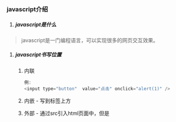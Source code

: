 ### javascript介绍

1. ##### javascript是什么

>  javascript是一门编程语言，可以实现很多的网页交互效果。

1. ##### javascript书写位置

   1. 内联

      ```js
      例:
      <input type="button"  value="点击" onclick="alert(1)" />
      ```

   2. 内嵌 - 写到</body>标签上方
   3. 外部 - 通过src引入html页面中，但是<script>标签不要写内容
   
2. ##### javascript的注释

   1. 单行注释 //
   2. 多行注释 /**/

3. ##### javascript的结束符

   1. 分号;	可加可不加
   2. 注意换行默认为结束符

4. ##### java输入输出语句

   1. ```js
      输入语法：prompt()
      输出语法：
      alert() 
      //页面弹出警告对话框
      document.write()
      //向body内输出内容，如果输出的内容写的是标签，也会被解析成网页元素
      console.log()
      //控制台输出语法，程序员调试使用
      ```

5. 字面量：在计算机科学中，字面量（literal）是在计算机中描述事/物

   - 123 是数字字面量
   - ’黑马程序员‘ 字符串字面量


#### 变量

1. 变量的理解
   - 一个容器，用来存放数据
2. 变量的本质
   - 变量是内存空间里的一块空间，用来存储数据

3. 变量的声明和赋值
   - 变量通过let来声明 通过 = 实现赋值

4. 变量通过变量名来获取里面的数据(例)

```js
// 声明了一个变量，里面存放了28这个数据
let age = 18
//变量里的数据发生变化更改为19
age = 19
// 页面输出的结果为19
document.write(age)
```

5. 变量是怎么使用的

   - 声明变量本质是去内存申请空间

6. 变量的命名规范

   1. 规则:
      - 不能使用关键字
      - 只能用下划线
      - 字母严格**区分大小写**
   2. 规范：
      - 起名有意义
      - 遵守小驼峰命名法
        - 第一个单词首字母小写，后每个单词首字母大写。例：userName

7. `let`和`var`的区别：

   - var

     1. **在非严格模式 (non-strict mode) 下的`var` 或者函数声明时**

        ```js
        
        	通过`var`声明的变量或者非严格模式下 (non-strict mode) 创建的函数声明没有块级作用域。在语句块里声明的变量的作用域不仅是其所在的函数或者 script 标签内，`所设置变量的影响会在超出语句块本身之外持续存在`
        
        ```

     2. 使用var声明的变量，其[作用域](https://so.csdn.net/so/search?q=作用域&spm=1001.2101.3001.7020)为该语句所在的函数内，且存在变量提升现象；

   - let

     1. 使用let声明的变量，其作用域为该语句所在的代码块内，不存在变量提升；
     2. let不允许在相同作用域内，重复声明同一个变量
     3. ==使用let 声明的变量在块级作用域内能强制执行更新变量==

8. 数组

   ```js
   1.声明语法
   let 数组名 = [数据1，数据2,..., 数据n]
   // 在数组中，数据的编号也叫索引或下标
   
   2.取值语法
   数组名[下标]
   ```



#### 数据类型

JS数据类型整体分为两大类：

- **基本数据类型**

  - number 数字型

  - string 字符串型

    - **通过单引号、双引号或反引号(``)包裹的数据都叫字符串**

    - 注意事项：

      1. 单/双引号可互相嵌套，但是不以自己嵌套自己（口诀：外双内单，或者外单内双）
      2. 必要时可使用转义字符 \,输出单引号或双引号

    - 字符串拼接：+

    - **模板字符串**

      ```js
      ``
      // 介绍:
      	模板字符串相当于加强版的字符串，用反引号 ,除了作为普通字符串，还可以用来定义多行字符串，还可以在字符串中加入变量和表达式
      	`模板字符串中的换行和空格都是会被保留的`
      
      ```

      1. 作用

         - 拼接字符串和变量

         - 简化字符串拼接

           ```js
           //	字符串插入变量和表达式。`
             `变量名写在 ${} 中，${} 中可以放入 JavaScript 表达式。
           ```

           

      2. 符号

         - ``

         - 内容拼接变量时，用${}包住变量

  - boolean 布尔型

    > null和undefined默认为false

  - undefined 未定义型

    - 只声明变量，不赋值的情况下，变量的默认值为undefined
    - 工作中使用场景：判断用户是否有数据传递过来

  - null 空类型

    - null 和 undefined 区别：
      1. undefined 表示没有赋值
      2. null 表示赋值了，但是内容为空
    - null开发使用场景：
      - 官方：把null作为尚未创建的对象
      - 通俗：将来有个变量里面存放的是一个对象，但是对象还没创建好，可以先给个null

  - Symbol

    > *Symbol 是 ES6 引入了一种新的原始数据类型，表示独一无二的值*

- **(复杂)引用数据类型**

  - Object
    - 在 JavaScript 中，几乎所有的对象都是 `Object` 类型的实例，它们都会从 `Object.prototype` 继承属性和方法，虽然大部分属性都会被覆盖（shadowed）或者说被重写了（overridden）。

  - function
  - array(数组)
  - 还有两个特殊的对象：正则（RegExp）和日期（Date）

  

- 不同数据类型的存储方式 

  ```js
  // 简单数据类型存储值
  // 对象 是引用数据类型 栈里面存储的
  ```

  

**数据类型检测及转换**

- 检测数据类型

  - 通过typeof关键字检测数据类型

- 类型转换

  - **隐式转换**：某些运算符被执行时，系统内部自动将数据类型进行转换，这种转换称为隐式转换

    1. **规则**：

       - +号两边只要有一个是字符串，都会把另外一个转换成字符串型

       - 除了+以外的算术运算符 比如 - * / 等都会把数据类型转换成数字类型

    2. **缺点：**

       - 转换类型不明确，靠经验才能总结

    3. **小技巧：**

       - +号作为正号解析可以转换成Number

  - **显示转换**

    - **概念：**自己写代码告诉系统该转成什么类型

    - **转换为数字型**

      ```js
      Number(数据)
      /*
          转成数字类型
          如果字符串内容里有非数字，转换失败时结果为 NaN（Not a Number）即不是一个数字
          NaN也是number类型的数据，代表非数字
      */
      parselnt(数据)
      //只保留整数
      parseFloat(数据)
      //可以保留小数
      
      //区别：
      //1.Number() 只能放数字类型的字符，不能放abc这样的字母
      //2.parseFloat 经常用于过滤单位
      ```

    - 转换为字符串

      ```js
      String()
      变量.toString() //括号里可跟进制(填写要转换成的进制数字)
      ```

    - **三种 js 截取字符串的方法**：

      ```js
      //1 substring() 方法； 
      //2 substr() 方法； 	
      //3 slice() 方法；
      
      //补充:法1：substring() 方法 
      	string.substring(from, to) 方法从 from 位置截取到 to 位置，to 可选，没有设置时默认到末尾。
      ```
  
  - javascript中使用表单、priority获取过来的数据默认是字符串类型的，此时就不能直接简单的进行加法运算



#### 常量

- js中有5种常量
  1. 整型常量，其实就是正数；
  2. 实型常量，其实就是小数；
  3. 字符串常量，其实就是用单引号或者双引号括起来的内容；
  4. 布尔常量；
  5. 自定义常量，使用“const 常量名称 = 常量取值;”语句定义

#### 运算符

- 算数运算符

  ```js
  +：求和
  -：求差
  *：求积
  /：求商
  %：取模（取余数）
  
  //js中优先级相同时以从左向	右执行
  //优先级
  乘、除、取余优先级相同
  加、减优先级相同
  先乘除、后加减，有括号先算括号里
  ```

  - 二元运算符：例`10 + 20`

  - 一元运算符：++、--、！

    - 自增运算符：
      - 前自增`++i`：先自增后运算
      - 后自增`i++`：先运算后自增
      - > 补充：自增/自减运算符有隐式转换的特点
  
  - 赋值运算符：`=`
  
  - 比较运算符（常用）：
  
    ```js
    ==
    // 左右两边是否相等
        
    ===
    // 左右两边是否数据类型和值都相等
        
    !==
    //左右两边是否不全等
    
    // 比较类型为boolean类型，即只会返回true或false
    ```
  
    - 比较运算符的细节
      - NaN不等于任何值，包括它本身
      - 尽量不要比较小数，因为小数有精度问题
      - 不同类型之间比较会发生隐式转换
  
  - 逻辑运算符
  
    1. 逻辑运算符里的短路
  
       - 短路：只存在于&&和||中，当满足一定条件会让右边代码不执行
  
         ```js
         &&	
         //左边为false就短路
         ||	
         //左边为true就短路
         // 原因：通过左边能得到整个式子的结果，因此没必要判断右边
             
         //有5个值是当false来看
            	false 数字0 '' undefined null
         ```
  
  - 运算符优先级![image-20220731093815920](C:\Users\ASUS\AppData\Roaming\Typora\typora-user-images\image-20220731093815920.png)
  
    -  一元运算符里的==逻辑非优先级很高==
    -  逻辑与比逻辑或优先级高



#### for循环

- ```js
  //语法
  for (起始值; 循环条件; 变化值) {
      
      循环体
  }
  ```

- for 循环嵌套

  ```js
  for ( ; ; ) {
      for ( ; ;) {
          
      }
  }
  ```



#### 数组

- 基本用法

  1. 

     ```js
     //声明语法
     let 数组名 = [数据1,数据2, ..., 数据n]
     //例
     let names = ['小明','小刚','小红','小丽']
     ```

     - 在数组中，数组的编号也叫**索引或下标**

     - 数组可以存储任意类型的数据

  1. 

     ```js
     //取值语法
     数组名[下标]
     ```

  1. 一些术语：

     - 元素：数组中保存的每个数据都叫数组元素

     - 下标：数组中数据的编号

     - 长度：数组中数据的个数，通过数组的`length`属性获得

       - ```js
         //获取长度语法
         数组名.length
         ```

  1. 遍历数组：用循环把数组中每个元素都访问到，一般会用到for循环遍历数组

     ```js
     //语法
     for (let i = 0; i< 数组名.length; i++) {
         数组名[i]
     }
     ```

- 操作数组

  - 数组的本质就是数据集合，操作数据就是 **增 删 改 查** 语法：

    ```js
    //查询数组数据
    数组[下标] //或称为访问数组数据
    
    //改
    数组[下标] = 新值
    
    //增
    数组.push(新增的内容) //在结尾增
    数组.unshift(新增的内容) //在开头增
    
    //删除数组中的数据
    数组.pop() //删除最后一个
    数组.shift() //删除第一个
    数组.splice(起始位置的索引,删除的个数) //删除指定元素
    ```
    
    - `数组.splice`补充
    
      ```js
      //	2.插入操作：执行插入操作时，第二个参数deleteCount传入0即可；
      let arr = ["I", "study", "JavaScript"];
      
      // 从索引 2 开始
      // 删除 0 个元素
      // 然后插入 "complex" 和 "language"
      arr.splice(2, 0, "complex", "language");
      
      //	3.替换操作：执行替换操作时，第二个参数为要被替换的元素个数，后面跟上要替换的deleteCount个元素即可；
       let arr = [1,2,6,7,5]
      
       arr.splice(2,2,3,4) //将从下标2开始（包括2）的2个元素替换为3，4
      
      ```
    
  
- `常用Array对象方法`

  - `join()`

    > 定义和用法:join() 方法用于把数组中的所有元素转换一个字符串。
    >
    > 元素是通过指定的分隔符进行分隔的。

    ```js
    //语法
    array.join(separator)
    
    //参数值
    separator //可选。指定要使用的分隔符。如果省略该参数，则使用逗号作为分隔符。.
    
    //返回值
    String类型 //返回一个字符串。该字符串是通过把 arrayObject 的每个元素转换为字符串，然后把这些字符串连接起来，在两个元素之间插入 separator 字符串而生成的。data
    
    ```

    


#### 函数

- 函数：function，是被设计为**执行特定任务**的代码块

  ```js
  // 声明语法
  function 函数名() {
      函数体
  }
  
  // 例
  function sayHi() {
      document.rite("hai~~")
  }
  ```

- 好处：简化代码

- 函数名命名规范

  - 和变量命名基本一致

  - 尽量小驼峰式命名法

  - 前缀应该为动词

  - 命名建议：常用动词约定

    ```js
    // 例
    function getName() {}
    function addSquares() {}
    ```

    ![](ph\js\js/函数命名建议.png)

- 函数调用语法

  ```js
  函数名 ()
  ```

- 函数传参

  - 有参数的函数声明和调用

    ```js
    // 声明语法
    function 函数名(参数列表) {
        函数体
    }
    
    // 调用语法
    函数名(传递的参数列表)
    // 例
    getSquare(8)
    getSum(10,20)
    ```

  - 参数

  - 形参和实参
  
    - 形参：声明函数时写在函数名右边小括号里的叫形参（形式上的参数）
    - 实参：调用函数时写在函数名右边小括号里的叫实参（实际上的参数）
      - ==实参也可放变量==
    - **形参可理解为**在函数内声明的**变量**（比如 num1 = 10）实参可理解为给这个变量赋值
    - **开发中尽量保持形参和实参个数一致**

  - 函数返回值
  
    ```js
    // 语法
    return 数据
    
    //注意事项
    1.在函数体中使用 return 关键字能将内部的执行结果交给函数外部使用
    2.函数内部只能出现一次 return ，并且 return 后面代码不会再被执行，所以 return 后面的数据不要换行写
    3. return 会立即结束当前函数
    4.函数可以没有 return ，此情况函数默认返回值为 undefined
    5.在函数中可以使用 return 语句将一个值（函数的运行结果）返回给调用函数的程序，这个值可以是任何类型，例如数组、对象、字符串等
    	
    ```
  
  - 作用域
  
    - 释义：**代码的范围内是可用的**（在哪个区域内起作用）
  
    - 分类
  
      - **全局作用域**：作用于所有代码执行的环境（整个 script 标签内部）或者一个独立的js文件
      - **局部作用域**：作用于函数内的代码环境，就是局部作用域。因为跟函数有关系，所以也称为函数作用域。
      - **块级作用域**：块作用域由 {} 包括，if语句和for语句里面的{}等
  
    - 变量的作用域：在js中，根据作用域的不同，变量可以分为
  
      - **全局变量**：函数外部 let 的变量 （**全局变量在任何区域都可以访问和修改**）
  
      - **局部变量**：函数内部 let 的变量 （**局部变量只能在当前函数内部访问和修改**）
  
      - **块级变量**：{} 内部的 let 变量 （let 定义的变量，只能在块级作用域里访问，不能跨块访问，也不能跨函数访问）
  
      - ```js
        //注意事项
        如果函数内部或者块级作用域内部，变量没有声明，直接赋值，也当全局变量看（不推荐）
        但是有一种情况，函数内部的形参可以看做是局部变量
        ```
  
      - **变量访问原则-作用域链**
  
        - 只要是代码，就至少有一个作用域
        - 写在函数内部的局部作用域
        - 如果函数中还有函数，那么在这个作用域中就又可以诞生一个作用域
          - ==就近原则==
          
            > 当在作用域内访问 变量/方法 的时候，会找离自己最近的那个 变量/方法 （就近原则）
        - 根据在内部函数可以访问外部函数变量的这种机制，用链式查找决定哪些数据能够被内部函数访问，就称作**作用域链**
  
  - **预解析**
  
    > 概念:JavaScript 代码是由浏览器中的 JavaScript 解析器来执行的。JavaScript 解析器在运行 JavaScript 代码的时候分为两步：***预解析***和***代码执行***。
  
    - 预解析：在当前作用域下, JS 代码执行之前，浏览器会默认把带有 var 和 function 声明的变量在内存中进行提前声明或者定义。
  
      - **预解析会把变量和函数的声明在代码执行之前执行完成。**
  
    - 代码执行： 从上到下执行JS语句。
  
    -  变量预解析(==变量提升==)
  
      ```js
      预解析也叫做变量、函数提升。
      `变量提升（变量预解析）： 变量的声明会被提升到当前作用域的最上面，变量的赋值不会提升`
      ```
  
    - 函数预解析
  
      ```js
      `函数提升： 函数的声明会被提升到当前作用域的最上面，但是不会调用函数。``
      ```
  
    -  函数表达式声明函数问题
  
      ```js
      //注意:fn是变量只是这里赋值给的是函数而已，而赋值操作不会被预解析
      
      fn();
      var fn = function() {
          console.log('想不到吧');
      }
      //结果：报错提示 ”fn is not a function"
      ```
  
      
  
  - 匿名函数
  
    > 匿名函数常用场景
  
    - 匿名函数
  
       ```js
       // 语法
       function() {}
       ```
  
       
  
    - 函数表达式（将匿名函数赋值给一个变量，并且通过变量名称进行调用 我们将这个称为函数表达式）
  
       ```js
       // 语法：
       let 变量名 = function () {
           // 函数体
       }
       
       // 调用：
       函数名()	
       ```
  
    - 立即执行函数
  
       - 作用：避免变量污染
  
          ```js
          // 语法
          // 方式一
          (function (形参) { console.log(11) })(实参);
          
          // 方式二
          (function (形参) { console.log(11) }(实参))
          // 不需要调用，立即执行
          ```
  
          
  
          > 注意：多个立即执行函数要用`;`隔开,==立即函数前面必须加分号==
  
  - **构造函数**
  
    > 用来创建对象的函数，称为构造函数(构造器),用来定义构造函数，模拟类的定义
  
    ```js
    function 构造函数名{
    this.属性名 = 属性值;
    this.方法名 = function(){方法定义};
    }
    
    //	调用构造函数，创建对象：
    var 对象名 = new 构造函数名();
    ```
  
  - **this关键字**
  
    > this指向:因为函数在js中既可以当做值传递和返回，也可当做对象和构造函数，所有函数在运行时需要确定其当前的运行环境，this就出生了，所以，this会根据运行环境的改变而改变，同时，函数中的this也只能在运行时才能最终确定运行环境
  
    1. 函数中的this，表示调用函数的当前对象
    2. 构造函数中的this，表示将来new出来的**当前对象**(实例)
    3. 事件绑定的匿名回调函数中的this，表示事件源（发生事件的元素）
    4. **1：this永远指向一个对象；**
  
       **2：this的指向完全取决于函数调用的位置**



#### 对象

- 对象介绍：

  - 是一种数据类型

  - 无序的数据的集合

- 特点：

  - 无序的数据的集合

  - 可以详细的描述某个事物

1. **对象语法**

   ```js
   let 对象名 = { // 声明
       属性名： 属性值,
       方法名: function(){}
   }
   ```

2. **对象由属性和方法组成**

   - 属性：信息或叫特征（名词）。比如 手机尺寸、颜色、重量等
   - 方法：功能或叫行为（动词）。比如 手机打电话、发短信、玩游戏等

3. **属性**：数据描述性的信息，如人的姓名、身高、年龄等，一般都是名词性

   - 属性成对出现
   - 多个属性之间使用英文`,`分隔
   - 属性就是依附在对象上的变量（外面是变量，对象内是属性）
   - 属性名是特殊符号（如空格、中隔线）时使用`""`或`''`

4. **对象访问属性**

   ```js
   // 语法
   // 方式一：
   对象名.属性名
   
   // 方式二：
   对象名['属性名']
   ```

5. **对象中的方法**：行为性的信息称为方法，如跑步、唱歌等，一般是动词性，本质是函数

   1. 方法是由方法名和函数两部分构成，它们之间使用`:`分隔
   2. 多个属性之间使用英文`,`分隔
   3. 方法是依附在对象中的函数
   4. 方法名不能是特殊符号（如空格、中隔线）

6. **对象中的方法访问**：声明对象，并添加了若干方法后，可以使用`.`调用对象中的函数，称之为**方法调用**

   ```js
   // 语法
   对象名.方法名()
   ```

7. **操作对象**：

   ```js
   // 查
   对象名.属性名 或 对象['属性名']
   对象名.方法()
   
   // 改
   对象名.属性名 = 值
   对象名.方法 = function(){}
   
   // 增（对象添加新的数据）
   对象名.新属性名 = 新值
   
   // 删除对象中的属性
   delete 对象名.属性名
   ```

8. **遍历对象**

   ```js
   // for in 循环语句
   // 语法
   for (let 变量名 in 对象名) {}
   
   例： 
   for (let k in obj) {
       console.log(k)	// 得到属性名
       console.log(obj[k])	// 得到属性值
   }
   ```

9. 数组和对象的关系：

   - 数组是一个特殊的对象，数组具有对象的所有性质；
   - 数组*可以*是一个有序的数据集合，而对象是无序的(因为数组是一个特殊的对象，所以如果按照对象的方法操作数组，那么数组也可以是无序的

10. 内置对象`Math`

    ```js
    // 方法有
    random：生成0-1（包括0不包括1）之间的随机数
    ceil：向上取整
    floor：向下取整
    max：找最小数
    pow：幂运算
    abs：绝对值
    round：就近取整（.5往大取整）返回的整数
    ```

11. 随机数

    ```js
    // 生成任意范围随机数(生成N~M之间的随机数)
    return Math.floor(Math.random() * (M - N + 1)) + N
    ```

12. **注释：**JavaScript 变量不是易变的。只有 JavaScript 对象如此。

13. 函数和方法的区别:

    1. 函数:直接调用的是函数
    2. 方法:通过对象调用的是方法

14. **创建对象的三种方式**

    ```js
    //	一：直接使用Object
        var person = new Object();
        person.name = “ysy”;
    
    //	二：使用构造函数，模拟类的定义
        function Person(){
        this.name = “ysy”;	`函数内的属性和方法前面需要添加 this ，表示当前对象的属性和方法`
        }
    
    //	三：使用对象字面量
        var stu = {
        name: “ysy”;
        };
    
    //创建空对象
    let obj = {};
    ```

15. **方法和调用**

    1. 方法是由方法名和函数两部分构成，它们之间使用 `:` 分隔
    2. 多个属性之间使用英文 `,` 分隔
    3. 方法是依附在对象中的函数
    4. 方法名可以使用 `""` 或 `''`，一般情况下省略，除非名称遇到特殊符号如空格、中横线等

16. **对象初始化**:一个对象初始化器，由花括号/大括号 (`{}`) 包含的一个由零个或多个对象属性名和其关联值组成的一个逗号分隔的列表构成

17. 函数和方法的区别

    - 函数和方法本质上是一样的，只不过方法是函数的特例，是将**函数**值赋给了**对象**

18. js对象和JSON对象的区别

    1. `JSON`对象的**属性名（key）必须被包含在双引号之中**，而JavaScript对象除了有空格的属性名、中间有连字符-的属性名必须在双引号之中外，其它随意
    2. **不能在JSON对象中定义方法**，而在`JavaScript对象`中可以
    3. **JSON对象可以被很多语言操作，而JavaScript对象只有JS自己可以识别**
    
19. JSON和JS对象的关系:JSON 是 JS 对象的字符串表示法。它使用文本表示一个 JS 对象的信息，（JSON）本质是一个字符串。


### ==Web API==

- 作用：就是使用JS去操作 html 和浏览器
- 分类：**DOM**(文档对象类型)、**BOM**(浏览器对象模型)

- **DOM**(Document Object Model——**文档对象模型**)

  - 释义：DOM是浏览器提供的一套专门用来**操作网页内容**的功能，可以开发网页内容特效和实现用户交互
  
  -  DOM完整的解析过程:
  
    ```js
    1.解析HTML结构。
    2.加载外部脚本和样式表文件。
    3.解析并执行脚本代码。//js之类的
    4.DOM树构建完成。//DOMContentLoaded
    5.加载图片等外部文件。
    6.页面加载完毕。//load
    //在第4步的时候DOMContentLoaded事件会被触发。
    //在第6步的时候load事件会被触发。
    
    ```
  
    


  - 作用：开发网页内容特效和实现用户交互


- **DOM树**

  - 将HTML文档以树状结构直观的表现出来，我们称为文档树或 DOM 树

  - 描述网页内容关系的名词

  - 作用：**文档树直观的体现了标签与标签之间的关系**


- **DOM对象（重要）**：浏览器根据html标签生成的 **JS对象**

  - DOM核心思想
    - 把网页内容当做**对象**来处理


- 所有的标签属性都可以在这个对象上面找到

- 修改这个对象的属性会自动映射到标签身上

- document 对象
    - 是 DOM 里提供的一个对象
    - 所以它提供的属性和方法都是**用来访问和操作网页内容的**
      - 例：document.write()
    - 网页所有内容都在document里面

- **获取dom对象**

  1. 根据css选择器来获取dom元素（重点）

     1. 选择匹配的第一个元素

        ```js
        //	语法：
        	document.querySelector('css选择器')
        
        //	参数：
        	包含一个或多个有效的css选择器 字符串
        
        //	返回值
            css选择器匹配的第一个元素，一个HTMLELement（HTML 文档中任何可能的元素类型）对象。
            如果没有匹配到，则返回null
        ```

     2. 选择匹配的多个元素

        ```js
        //	语法：
        	document.querySelectorALL('css选择器')
        
        //	参数：
        	包含一个或多个有效的css选择器 字符串
            
        //	返回值：
            css选择器匹配的Nodelist（数组字面量） 对象
        ```

        1. `document.querySelectorALL('css选择器')`得到的是一个**伪数组**，
           - 有长度有索引号的数组
           - 但是没有 `pop()、push()`等数组方法，想要得到里面的每一个对象，则需要遍历（for）的方式获得。 
           - 注意：只有一个元素，通过`querySelectorALL`获取过来的也是一个**伪数组**，里面只有一个元素而已

  2. 获取页面中的标签最常用的两种方式

     - `querySelectorALL`
     - `querySelector`

  3. 二者区别：

     - `querySelector()`只能选择一个元素，可以直接操作
     - `querySelectorALL()`可以选择多个元素，得到的是伪数组，需要遍历得到每一个元素

  4. 注意事项

     - 里面写css选择器
     - **必须是字符串，必须加引号**

- 修改DOM元素内容

  - 设置/修改dom元素的3种方式

    - `document.write()方法`
    - `元素.innerText = 值`
    - ` 元素.innerHTML = 值（推荐使用）`

  - 三者区别：

    ```js
    //	document.write()方法，只能追加到body中
    
    //	元素.innerText属性 只识别内容，不能解析标签
    
    //	元素.innerHTML属性	能够解析标签
    ```

    > ​	补充:

    1. `元素.innerHTML`:**也就是从对象的起始位置到终止位置的全部内容,包括Html标签**
    2. `test.innerText`:**从起始位置到终止位置的内容, 但它去除Html标签** 

- 设置/修改DOM元素属性

  1. 设置/修改元素常用属性

     - 通过JS设置/修改标签元素属性，比如通过src更换 图片

     - 语法：`对象.属性 = 值`

       ```js
       //	例
       //	1. 获取元素
       	let pic = document.querySelector('img')
       //	2, 操作元素
           pic.src = './images/b02.jpg'
           pic.title = '这是一个图片'
       ```

  2. 设置/修改元素**样式**属性

     - 通过 style 属性操作css

     - 语法：`对象.style.样式属性 = 值`

       ```js
       //	举例
       	let box = document.querySelector('元素选择器')
       	//	修改元素属性
               box.style.backgroundColor = 'red'
               box.style.width = '300px'
               box.style.marginTop = '50px'
       ```

       - **注意：**
         1. 修改样式通过style属性引出
         2. 如果属性有-连接符，需要转换为**小驼峰**命名法
         3. 赋值的时候，需要的时候不要忘加**css单位**

     - className和classList

       ```js
       className
       //	作用：可以同时修改多个样式
       //	注意事项：直接使用className赋值会覆盖以前的类名
       	
       classList
       //	追加一个类
       元素.classList.add('类名')
       //	删除一个类
       元素.classList.remove('类名')
       //	切换一个类
       元素.classList.toggle('类名')
       //	判断一个类是否存在,存在返回true,反则false
       元素.classList.contains('类名')
       ```

     - 设置/修改 表单元素 属性
     
       ```js
       //	获取：
       	DOM对象.属性名
       //	设置：
       	DOM对象.属性名 = 新值
       //	例
       	表单.value = '用户名'
       	表单.type = 'password'	// 密码不可见
       
       //	表单属性中添加就有效果，移除就没有效果，一律使用布尔值表示，如果为true 代表添加了该属性 如果为false 
       比如：disabled（不可用）、checked（选中）、selected
       //	例
       	checkbox.checked = true
       ```
       
     - `value`,`innerHTML`,`innerText`,`inner`属性的用法:
     
       ```js
       1.value属性
       //	用于获取表单 input 单选 复选 textarea select 
       
       2.innerHTML,innerText
       //	获取div span ul li 标签 有文字内容
       
       3.inner
       //	获取button里的内容
       ```
     
  
- **定时器-间歇函数**

  1. 开启定时器

     ```js
     setInterval(函数，间隔时间)
     	//	作用：每隔一段时间调用这个函数
     	//	间隔时间单位是毫秒
     //	例
     function repeat() {
         console.log('到期我和我符合年轻')
     }
     //	每隔一秒调用repeat函数
     setInterval(repeat,1000)
     ```

  2. 关闭定时器

     ```js
     let 变量名 = setInterval(函数,间隔时间)
     clearInterval(变量名)
     ```

#### 事件

> 介绍：事件是在编程时系统内发生的**动作**或者发生的事情

> 温馨提示：只要是对象都可以添加事件


- **事件监听**：就是让程序检测是否有事件产生，一旦有事件触发，就立即调用一个函数做出响应，也称为 注册事件

- 语法：

    ```js
    元素.addEventListener('事件',要执行的函数)	//	这里的元素也就是事件源
    ```

- 事件监听三要素：

    ```js
    - 事件源（元素）：被事件触发的dom元素
    - 事件：用什么方式触发，比如鼠标单击 click、鼠标经过mouseover 等
    - 事件调用的函数：要做什么事
    ```

    

- > 注意事项：

      1. 事件类型要加**引号**
      2. **函数是点击之后再去执行，每次点击都会执行一次**

- **事件类型**

  - 鼠标事件（鼠标触发）
    - click	鼠标点击
    - mouseenter 鼠标经过
    - mouseleave 鼠标离开
    - mousemove 鼠标移动

  - 焦点事件（表单获得光标）
    - focus 获得焦点
    - blur 失去焦点
    - > change (离开表单并且值变化时触发)

      - onchange 事件会在域的内容改变时发生。
    
        onchange 事件也可用于单选框与复选框改变后触发的事件
    
  - 键盘事件（键盘触发）
    - keydown 键盘按下触发
    - Keyup 键盘抬起触发

  - 文本事件（表单输入触发）
    - input 用户输入事件(当表单里面值发生变化的时候触发)

- ==**事件是特殊的方法**==，基本一样，两个名词而言，事件这个名词只是更好的表述了自已的特性。

  > 程序员写一个函数且将该函数赋值给相应的事件

- 绑定事件的方式:

- 在JavaScript中，有三种常用的绑定事件的方法：

  1. 在DOM元素中直接绑定；
  2. 在JavaScript代码中绑定；
  3. 绑定事件监听函数。



#### 高阶函数（了解）

- 高阶函数分为：

  1. 函数表达式

     - 函数也是 [数据]
     - 把函数赋值给变量

  2. 回调函数：

     - 把一个函数当做另外一个函数的参数传递，这个函数就是**回调函数**

     - 回调函数本质还是函数，只不过把他当成参数使用

     - 使用匿名函数作为回调函数参数比较常见

     - 常见使用场景：

       ```js
       function fn() {
           console.log('我是回调函数...')
       }
       //	fn传递给了setInterval,fn就是回调函数
       setInterval(fn,1000)  //	此处fn后面可以不加括号,回调函数会自动帮我们调用函数
       ```

     

#### 环境对象（了解）

> 介绍：环境对象指的是函数内部特殊的**变量this**，它代表着当前函数运行时所处的环境

> 作用：弄清楚this的指向，可以让我们的代码更简洁

- 函数的调用方式不同，this 指代的对象也不同
- `[谁调用，this就是谁]`是判断this指向的粗略规则
- 直接调用函数，其实相当于是 `window.函数`，所以 this 指代 window



#### 排他思想(了解)

> 介绍当前元素为A状态，其他元素为B状态

**使用：**

```js
1.	干掉所有人
	1.	使用for循环
2.	复活他自己
	1.	通过this或者下标找到自己或者对应的元素
```



#### DOM节点

> 介绍:DOM树里的每一个内容都称之为节点

- 节点类型

  - ==元素节点==
    - 所有的标签 比如 body,div
    - html 是根节点
  - 属性节点
    - 所有的属性 比如 href
  - 文本节点
    - 所有的属性 比如 href
  - 文本节点
    - 所有的文本
  - 其他


- **查找节点**

  > **针对查找节点返回的都是对象**

  - 父节点查找:

    - `parentNode 属性`

    - 返回最近一级的父节点 找不到返回为null

    - 语法:

      ```js
      子元素.parentNode
      ```

    - 子节点查找:

      - childNodes

        - 获得所有子节点,包括文本节点(空格,换行),注释节点等

      - ==children(重点)==

        - 仅获得所有元素节点

        - 返回的还是一个伪数组

        - 语法:

          ```js
          父元素.children
          ```
  
  
    - 兄弟关系查找:
  
      - 下一个兄弟节点:`nextElementSibling 属性`
  
      - 上一个兄弟节点:`previousElementSibling 属性`
  

1. **创建节点**

   - 即创建出一个新的网页元素,再添加到网页内,一般先创建节点,然后插入节点

   - 创建元素节点方法:

     ```js
     //	创建一个新的元素节点
     document.createElement("标签名")
     ```

     

2. **追加节点**

   - 要想在界面看到追加的节点,还得插入到某个父元素中

   - 插入到父元素的最后一个子元素:

     ```js
     //	插入到这个父元素的最后
     父元素.appendChild(要插入的元素)
     ```

   - 插入到父元素中某个子元素的前面

     ```js
     //	插入到某个子元素的前面
     父元素.insertBefore(要插入的元素,在哪个元	素前面)
     ```

3. **删除节点**

   - 在javaScript原生DOM操作中,要删除元素必须通过**父元素删除**

     - **语法**

       ```js
       父元素.removeChild(要删除的元素)
       ```

   - 通过remove方法删除节点(元素)

     > 注:

     - 如果不存在父子关系则删除不成功
     - 删除节点和隐藏节点(display:none) 的区别:前者从html中删除节点,后者,隐藏节点后实际还存在

   - **`insertAdjacentHTML()`** 方法


   > 方法将指定的文本解析为 [`Element`](https://developer.mozilla.org/zh-CN/docs/Web/API/Element) 元素，并将结果节点插入到 DOM 树中的指定位置

   - 语法:

     ```js
     element.insertAdjacentHTML(position, text);
     ```

   - `position`

     > 一个 [`DOMString`](https://developer.mozilla.org/zh-CN/docs/Web/JavaScript/Reference/Global_Objects/String)，表示插入内容相对于元素的位置，并且必须是以下字符一：

     - `'beforebegin'`：元素自身的前面。
     - `'afterbegin'`：插入元素内部的第一个子节点之前。
     - `'beforeend'`：插入元素内部的最后一个子节点之后。
     - `'afterend'`：元素自身的后面。

   - `text`

     是要被解析为 HTML 或 XML 元素，并插入到 DOM 树中的 [`DOMString`](https://developer.mozilla.org/zh-CN/docs/Web/JavaScript/Reference/Global_Objects/String)




#### 时间对象

- 实例化时间对象

  - 在代码中发现了new关键字时,一般将这个操作称为**实例化**

  - 创建一个时间对象并获取时间

    ```js
    //	获得当前时间
    let date = new Date()
    
    //	获得指定时间
    let date = new Date("1049-10-01")
    ```

- 时间对象方法

  |     方法      |        作用        |         说明         |
  | :-----------: | :----------------: | :------------------: |
  | getFullYear() |      获得年份      |    获取四位数年份    |
  |  gerMonth()   |      获得月份      |   **取值为 0~11**    |
  |    getDate    | 获取月份中的每一天 | 不同月份取值也不相同 |
  |   getDay()    |      获取星期      |    **取值为0~6**     |
  |  getHours()   |      获取小时      |      取值为0~23      |
  | gerMinutes()  |      获取分钟      |      取值为0~59      |
  | getSeconds()  |       获取秒       |      取值为0~59      |

- 时间戳

  > 解释:是指1970年01月01日00时00秒起至现在的毫秒数,它是一种特殊的计量时间的方式

  - 获取时间戳的3种方式:

    ```js
    //	1.使用getTime() 方法
    	//1.实例化
    	let date = new Date()
        //2.获取时间戳
        console.log(date.getTime())
    
    //	2.简写 +new Date()
    	console.log(+new Date())
    
    //	3.使用Date().now()
    	console.log(Date.now())
    	//	好处:无需实例化
    	//	但是只能得到当前的时间戳,而前面两种可以返回指定时间的时间戳
    ```



#### 事件对象和属性

- 事件对象介绍

  - 事件对象也是个对象,这个对象里有事件触发时的相关信息

  - 例如:鼠标点击事件中,事件对象就存了鼠标点在哪个位置等信息

- 获取的方式

  - 在事件绑定的回调函数的第一个参数就是事件的对象

  - 一般命名为event,evt,e

    ```js
    元素.addEventListener("click",function(e){}) //	其中e就是事件对象
    ```

- **部分常用事件属性**
  
  - type
    - 获取当前的事件类型
  - pageX/pageY
    - 不受可视窗口的影响,可以获得页面中的坐标
  - clientX/clientY
    - 获取光标相对于浏览器可见窗口左上角的位置,仅在当前可视区域内有效
  - offsetX/offsetY
    - 获取光标相对于DOM元素左上角的位置
  - key
    - 用户按下键盘键的值
  
  - target
  
    - `e.target`返回的是触发事件的对象（元素）
  
    - 定义:
  
      - target 属性规定哪个 DOM 元素触发了该事件。
        target 事件属性可返回事件的目标节点（触发该事件的节点），如生成事件的元素、文档或窗口。
  
    - 语法:
  
      ```js
      event.target
      
      event.target.nodeName 　　//获取事件触发元素标签名（li，p，div，img，button…）
      
      event.target.id　　　　　　//获取事件触发元素id
      
      event.target.className　　//获取事件触发元素classname
      
      event.target.innerHTML　 //获取事件触发元素的内容（li）
      
      ```
      
      > 解决兼容性问题:
      
      ```js
      var target = eve.target || eve.srcElement;
      
      var eve = eve || window.event
      ```
      
      
  
  - `target`和`this`的区别:
  
    - `this`：哪个元素绑定了这个点击事件，就返回哪个元素；
    - `e.target`：点击了哪个元素，就返回哪个元素

#### 事件流以及2个阶段(了解)

- 事件流:指的是事件完整执行过程中的流动路径

  > ​	说明:假设页面里有个div,当触发事件时,会经历两个阶段,分别是捕获阶段,冒泡阶段

- 2个阶段:捕获阶段是 从父到子 冒泡阶段是从子到父



- **事件冒泡概念:**当一个元素的事件被触发时,同样的事件将会在该元素的所有祖先元素中依次被触发.这一过程称为事件冒泡

  > ​	简单理解:当一个元素触发事件后,会依次向上调用所有父级元素的同名事件

- **事件捕获概念:**从DOM的根元素开始去执行对应的事件(从外到里)

  - 事件捕获需要写对应代码才能看见

    ```js
    DOM.addEventListener(事件类型,事件处理函数,是否使用捕获机制)
    ```

    > 说明:若传入false代表冒泡阶段触发,默认就是false

- 阻止事件流动

  - 语法

    ```js
    事件对象.stopPropagation()
    ```

    > ​	此方法可以阻止事件流动传播,不光在冒泡阶段有效,捕获阶段也有效

  - 鼠标经过事件:

    - mouseover 和 mouseout 会有冒泡效果
    - mouseenter 和 mouseleave 没有冒泡效果(推荐)

- 阻止默认行为

  - 阻止默认行为,比如链接点击不跳转,表单域的跳转

  - 语法:

    ```js
    e.preventDefault()
    ```

- **两种注册事件的区别**:

  - 传统on注册(L0)
    - 同一个对象,后面注册的事件会覆盖前面注册的事件(同一个事件)
    - 直接使用null覆盖就可以实现事件的解绑
    - 都是冒泡阶段执行的
  - 事件监听注册(L2)
    - 语法:addEventListener(事件类型,事件处理函数,是否使用捕获)
    - 后面注册的事件不会覆盖前面的
    - 可以通过第三个参数去确定是在冒泡或者捕获阶段执行
    - 必须使用remveEventListener(事件类型,事件处理函数,获取捕获或者冒泡阶段)
    - 匿名函数无法解绑


#### 事件委托

- 事件委托是利用事件流的特征解决一些开发需求的只是技巧
- 总结:
  - **优点**:给父元素添加事件(可以提高性能)
  - **原理**:事件委托其实是利用事件冒泡的特点,给父元素添加事件,子元素可以触发
  - **实现**:`事件对象.target`可以获得真正触发事件的元素

#### 滚动事件和加载事件

1. **滚动事件**

   - 当页面进行滚动时触发的事件

   - 事件名:`scroll`

   - 监听整个页面滚动:

     ```js
     //	页面滚动事件
     window.addEventListener('scroll',function(){
         //	执行的操作
     })
     	//	可以给window或document添加scroll事件
     ```

   - 监听某个元素的内部滚动直接给某个元素加即可

2. **加载事件**

   - `load`事件
     - 监听整个页面资源给window加
   - `DOMContenLoaded`
     - 给`document`加,当初始的HTML文档被完全加载和解析完成后,`DOMContentLoaded`事件被触发,而无需等待样式表,图像完全加载



#### 元素大小和位置

1. **scroll家族**
   - 获取宽高:
     - 获取元素的内容总款高(不包含滚动条)返回值不带单位
     - scrollWidth和scrollHeight
   - 获取位置:
     - 获取元素内容往左,往上滚出去看不到的距离
     - **scrollLeft和scrollTop**
     - 这两个属性是可以**修改**的
   - 检测页面滚动的头部距离(被卷去的头部)
     - `document.documentElement.scrollTop`

2. **offset家族**
   - 获取宽高:
     - 获取元素的自身宽高,包含元素自身设置的宽高,padding,border
     - offsetWidth和offsetHeight
   - 获取位置:
     - 获取元素距离自己**定位父级**元素的左,上距离
     - **offsetLeft和offsetTop 注意是只读属性**

3. client家族

   - 获取宽高:

     - 获取元素的可见部分宽高(不包含边框,滚动条等)
     - clientWidth和clientHeight

   - 会在窗口尺寸改变的时候触发事件:

     - resize

       ```js
       window.addEventListener('resize',function(){
           //	执行的代码
       })
       
       ```

     - 检测屏幕宽度:

       ```js
       window.addEventListener('resize',function(){
           let w = document.documentElement.clientWidth
           console.log(w)
       })
       ```

#### Window对象

> <!--window 对象是 BOM 的核心，用来表示当前浏览器窗口，其中提供了一系列用来操作或访问浏览器的方法和属性。另外，JavaScript 中的所有全局对象(变量)、函数以及变量也都属于 window 对象-->

- BOM(Browser Object Model)是浏览器对象模型

  - window
    - navigator
    - location
    - document
    - history
    - screen

- window是浏览器内置中的全局对象,我们所学习的所有Web APIS的知识内容都是基于window对象实现的

- window对象下包含的五个属性,即所谓的BOM(浏览器对象模型)

- document是实现DOM的基础,它其实是依附于window的属性

  > 注:依附于window对象的所有属性和方法,使用时可以省略window

- ##### window对象的常见属性

  - **定时器-延时函数**

    - **setTimeout**:js内置的一个来让代码延迟执行的函数

    - 语法:

      ```js
      setTimeout(回调函数,等待的毫秒数)
      ```

    - setTimeout仅仅只执行一次,平时省略window

      ```js
      let timer = setTimeout(回调函数,等待的毫秒数)
      clearTimeout(timer)
      ```

    - setlnterval和setTimeout的区别
  
      - setlnterval的特征是重复执行,首次执行会延时
      - setTimeout的特征是延时执行,只执行一次
      - setTimeout结合递归函数,能模拟setinterval重复执行
      - clearTimeout清除由setTimeout创建的定时任务
  
    - 递归函数:自己调用自己就是递归函数
  
  - **==js执行机制==** 
  
    >  js语言的一大特点就是**单线程**,也就是说同一个时间只能做一件事
  
    - 为了解决这个问题,js中出现了同步和异步
  
      - **同步**:前一个任务结束后再执行后一个任务,程序的执行顺序与任务的排列顺序一致
        - **同步任务**:同步任务都在主线程上执行,形成一个==执行栈==
  
      - **异步**:在做一件事情时,同时去处理其他事情
        - 异步任务:JS的异步是通过回调函数实现的
        - 一般而言,异步任务有以下三中类型:
          1. 普通事件,如click,resize等
          2. 资源加载,如load,error等
          3. 定时器,包括setlinterval,setTimeout等
        - 异步任务相关添加到==任务队列==中(任务队列也称为消息队列)
  
      - ==JS执行机制==
        1. 先执行**执行栈中的同步任务**
        2. 异步任务放入任务队列中
        3. 一旦执行栈中的所有同步任务执行完毕,系统就会按照次序读取**任务队列**中的异步任务,于是被读取的异步任务结束等待状态,进入执行栈,开始执行.
        4. ![js执行机制](ph\js\js执行机制.png)
  
    - ==事件循环(event loop)==:
      1. 主线程执行完毕,查询任务队列,取出一个任务,推入主线程处理;
         1. 重复该动作
  
  - **location对象**
  
    - location的数据类型是对象,它拆分并保存了URL地址的各个组成部分
    - **常用属性和方法:**
      - **href**属性获取完整的URL地址,对其赋值时用于地址的跳转
      - search属性获取地址中携带的参数,符号 ? 后面部分
      - **hash**属性获取地址中的哈希值,符号 # 后面部分
      - reload方法用来刷新当前页面,传入参数true时表示强势刷新
  
  - navigator对象:该对象记录了浏览器自身的相关信息
  
    - 常用属性和方法:通过userAgent检测浏览器的版本及平台
  
  - histroy对象
  
    - history的数据类型是对象,该对象与浏览器地址栏的操作相对应,如前进,后退,历史记录等
  
    - 常用方法和属性:
  
      | history对象方法 | 作用                |
      | --------------- | ------------------- |
      | back()          | 后退                |
      | forward()       | 前进                |
      | go(参数)        | 前进后退功能(1或-1) |

#### swiper插件:套用轮播图

#### 本地存储

- 本地存储特性:

  1. 数据存储在用户浏览器中

  1. 设置,读取方便,甚至页面刷新不丢失数据

  1. 容量较大,sessionStorage和**localStorage**约5M左右

- **localStorage**

  1. 生命周期永久有效,除非手动删除 否则关闭页面也会存在

  2. 可以多窗口(页面)共享(统一浏览器可以共享)

  3. 以键值对的形式存储使用

  4. ```js
     //	存储数据
     localStorage.setltem('键','值')
     
     //	获取数据
     localStorage.getltem('键')
     
     //	删除数据
     localStorage.removeItem('键')
     
     //修改数据
     3、改：
     修改localStorage的方法与新增的方法一样，为已经存在的key值继续添加value值，新添加的会覆盖之前的，从而达到修改的效果；
     
     `存储复杂数据类型存储`
     	本地只能存储字符串,无法存储复杂数据类型,需要将复杂数据类型转换成JSON字符串,再存到本地
     
     `**JSON.stringify(复杂数据类型)**`
         将复杂数据转换成JSON字符串 存储 本地存储中
     
     `**JSON.parse(JSON字符串)**
     `将JSON字符串转换成对象 取出 时候使用
     ```

- sessionStorage(了解)

  1. 生命周期为关闭浏览器窗口
  2. 在 同一个窗口(页面)下数据可以共享
  3. 以键值对的形式存储使用
  4. 用法跟localStorage基本相同

- > 拓展:h5自定义属性

  - data-自定义属性:

    ```js
    `在标签上一律以data-开头`
    `在DOM对象上一律以dataset对象方式获取`
    例:
    	<div class="box" data-id="10"></div>
    获取: box.dataset.id
    ```

### 正则表达式

- 正则表达式(Regular Expression)是**用于匹配字符串中字符组合的模式**,在js中,正则表达式也是对象

- 作用:

  - 表单验证(匹配)
  - 过滤敏感词(替换

- 创建正则表达式

  ```js
  //1.通过调用RegExp对象的构造函数创建
  var 变量名 = new RegExp(/表达式/);
  //或者 new RegExp("正则表达式","匹配模式");
  var reg = new RegExp('\\bare\\b','g');
  
  //2,通过字面量创建
  var 变量名 = /表达式/;
  ```

  > 补充:正则表达式里面不需要加引号,不管是数字还是字符串

- 测试正则表达式 `test`

  ```js
  //	判断是否有符合规则的字符串:
  `test()方法 用来查看正则表达式与指定的字符串是否匹配,返回的是布尔值`
  reg.test(str)
  
  1.reg 是写的正则表达式
  2.str 我们要测试的文本
  3.就是检测str文本是否复合我们写的正则表达式规范
  ```

  - ``exec()方法用于检索(查找)复合规则的字符串,找到返回数组,否则返回nall`

    -  修饰符 g 的使用:

      > 当使用了 g 修饰符，每次调用 exec()方法后，如果匹配到了字符串，则 **lastIndex**属性的值会改变。
      >  而没有使用 g 修饰符，每次调用exec()方法后，lastIndex值永远都为0 ，所以每次调用exec()最多只会检索出一个相同的字符。

- 正则表达式分为两步:

  - 定义正则表达式
  - 检测查找是否匹配

- **元字符**

  - 普通字符:例如所有的字母和数字,只能够匹配字符串中与他们相同的字符

  - 元字符(特殊字符)

    - 比如:`^`,`.`或`*`等

    - 元字符写法:[a-z]

      > 参考文档:

      - MDN:https://developer.mozilla.org/zh-CN/docs/Web/javaScript/Guide/Regular_Expressions
      - 正则测试工具:http://tool.oschina.net/regex

  - 分类:

    - ==边界符(表示位置,开头和结尾,必须用什么开头,用什么结尾)==

      | 边界符 | 说明                                                     |
      | ------ | -------------------------------------------------------- |
      | ^      | 表示匹配行首的文本(以谁开始)<!--^在[]外面才表示边界符--> |
      | $      | 表示匹配行尾的文本*(以谁结束)                            |

      > 如果^和$在一起,表示必须是精确匹配(要求只有一个字符)

      ```js
      //	例:
      var reg1 = /^abc$/;	//精确匹配 要求必须是 abc字符串开头和结尾才符合规范
            console.log(reg.test("abc")); //true
            console.log(reg.test("abcd")); //false
            console.log(reg.test("aabcd")); //false
            console.log(reg.test("abcabc")); //false
      ```
    
      
    
    - 量词(表示重复次数)

       > 量词用来**设定某个模式出现的次数**

       | 量词  | 说明                          |
       | ----- | ----------------------------- |
       | *     | 匹配`*`前面的字符零次或更多次 |
       | +     | 匹配`+`前面的字符一次或更多次 |
       | ?     | 匹配`?`前面的字符零次或一次   |
       | {n}   | 匹配`{}`前面的字符n次         |
       | {n,}  | 匹配`{}`前面的字符最少n次     |
       | {n,m} | 匹配`{}`前面的字符n~m次       |
    
       > 注意:逗号两侧不能出现空格
    
    - 字符类(**字符集**)(比如 \d 表示 0-9)
    
       1. `[] 方括号` [表示有一系列字符可供选择,只要匹配其中一个就可以了.**所有可供选择的字符都放在括号内**
    
          ```js
          //后面的字符串只要包含abc中任意一个字符,都返回true
          console.log(/[abc]/).test('andy'))	//true
          
          var rg1 = /^[abc]$/; //三选一 只有是a或或c才true
                console.log(rg1.test("aa"));	//false
                console.log(rg1.test("b"));
          //true
          ```
    
       2. `-`方括号内部 范围符-
    
          ```js
          /^[a-z]$/.test('c')
          //方括号内部加上 - 表示`范围`
          ```
    
       3. `[^]`方括号内部 取反符^
    
          ```js
          /[^abc]/.test('andy')	//true
          ```
    
       4. 字符组合
    
          ```js
          /[a-z1-9]/.test('andy')	//true
          //方括号内部使用字符组合
          ```
    
       3. 预定义:指的是**某些常见模式的简写方式**
    
          | 预定类 | 说明                                                    |
          | ------ | ------------------------------------------------------- |
          | \d     | 匹配0~9之间的任一数组,,相当于[0-9]                      |
          | \D     | 匹配所有0-9以外的字符,相当于[^0-9]                      |
          | \w     | 匹配任意的字母,数字和下划线,相当于[A-Za-z0-9_]          |
          | \W     | 出所有字母,数字和下划线以外的字符,相当于[^A-Za-z0-9_]   |
          | \s     | 匹配空格(包括换行符,制表符,空格符等),相当于[\t\r\n\v\f] |
          | \S     | 匹配非空格,相当于[^\t\r\n\v\f]                          |
       
    - 括号总结
    
       1. 中括号`[]`:匹配方括号中的任意字符
    
       2. 大括号`{}`:表示里面重复的次数
    
          ```js
          var reg = /^abc{3}$/; //它只是让c重复3次
          ```
    
       3. 小括号`()`:表示优先级
    
       >  补充:正则里面的或者
  
- `replace`替换

  - replace()方法可以实现替换字符串操作,用来替换的参数可以是一个字符串或者是一个正则表达式

    ```js
    stringObject.replace(regexp/substr,replacement)
    ```

    1. 第一个参数:被替换的字符串 或者 正则表达式
  2. 第二个: 替换为的字符串
    3. 返回值是一个替换完毕的新字符串

- **修饰符**

  - > 修饰符约束正则执行的某些细节行为,如是否区分大小写,是否支持多行匹配等

    - | 模式符 | 说明                                                         |
      | ------ | ------------------------------------------------------------ |
      | g      | 用于在目标字符串中实现全局匹配                               |
      | i      | 忽略大小写                                                   |
      | m      | 实现多行匹配                                                 |
      | n      | 以Unicode编码执行正则表达式                                  |
      | y      | 粘性匹配,仅匹配目标字符串中此正则表达式的lastIndex属性指示的索引 |

  - 语法:`/表达式/修饰符`

  - `i`是单词ignore的缩写,正则匹配时字母不区分大小写

    ```JS
    console.log(/a/i.test('a'))	//true
    console.log(/a/i.test('A'))	//true
    ```

    `g`是单词global的缩写,匹配所有满足正则表达式的结果(全局匹配)

  - `字符串.replace(/正则表达式/,'替换的文本')`
  
- 运算符优先级

  - | 运算符                      | 描述                                                         |
    | :-------------------------- | :----------------------------------------------------------- |
    | \                           | 转义符                                                       |
    | (), (?:), (?=), []          | 圆括号和方括号                                               |
    | *, +, ?, {n}, {n,}, {n,m}   | 限定符                                                       |
    | ^, $, \任何元字符、任何字符 | 定位点和序列（即：位置和顺序）                               |
    | \|                          | 替换，"或"操作 字符具有高于替换运算符的优先级，使得"m\|food"匹配"m"或"food"。若要匹配"mood"或"food"，请使用括号创建子表达式，从而产生"(m\|f)ood"。 |

### 面向对象

- #### 面向对象编程介绍

  - 面向过程编程 POP(Process-oriented progranmming)

    - ***面向过程**就是按照分析好了的步骤,按照步骤解决问题*

    - 面向对象编程 OOP(Object Oriented progranmming)

      - ***面向对象**是以对象功能来划分问题,而不是步骤*.
      - 特性:
        - 封装性
          - 把复用的功能打包
        - 继承性
          - 儿子继承父亲的属性
        - 多态性
          - 一个对象可以有不同的状态


  - 面向过程与面对对象对比

    - 面过:
      - 优点:性能高,适合跟硬件联系紧密的东西
      - 缺点:没有面向对象容易维护,易复用,易扩展
      - 面对:
        - 优点:易维护,易复用,易扩展
        - 缺点:性能比面过低


- #### **ES6中的类和对象**

  - **类 class** 
    - 抽象了对象的公共部分,它**泛指**某一大类(class)
  
  - **对象**
    - 特指某一个,通过类实例化一个具体的对象
    - 对象由**属性**和**方法**组成:
      - 属性:事物的**特征**,在对象中用**属性**来表示(常用名词
      - 方法:事物的**行为**,在对象中用**方法**来表示(常用名词)
  
  - 面向对象的思维特点:
    1. 抽取(抽象)对象共用的属性和行为组织(封装)成一个**类**(模板)
    2. 对象进行实例化,获取类的**对象**
  
  - 创建类和对象
  
    ```js
    1.通过`class关键字`创建类,类名通常`首字母大写`
    
    //constructor 是一种用于创建和初始化class创建的对象的特殊方法
    2.类里面有个constructor 函数,可以接收传递过来的参数,同时`返回实例对象`
    
    3.constructor 函数 只要 new 生成实例时,就会`自动调用这个函数`,如果不写,类也会自动生成这个函数
    
    4.生成实$(this).attr("id")例 new 不能省略
    
    5.最后注意语法规范,`创建类 类名后面不加小括号`, `生成实例 类名后面加小括号,`构造函数不需要加function`
    ```
  
  - 在类中添加方法
  
    ```js
    我们类里面函数不需要写function
    多个函数方法之间不需要添加逗号分隔
    ```
  
  - 类的继承
  
    > 子类可以继承父类的一些属性和方法
  
    ```js
    class Father{	//父类
    
    }
    class Son extends Father {	//子类继承父类
        }
    ```
  
    - **super关键字**:用于访问和调用对象父类上的函数.==可以调用父类的构造函数==,也可以调用父类的普通函数
  
      - 子类调用构造函数
  
        ```js
        class Person {	//父类
            constructor(surname){
                this.surname = surname;
            }
        }
        class Student extends Person{
            constructor(surname,firstname){
                super(surname);	//调用父类的constructor(surname)
                this.firstname = firstname;
            }
        }
        
        `注意:子类在构造函数中使用super,super必须放到子类this
        前面(必须先调用父类的构造方法,再使用子类构造方法)`
        ```
      
      - 子类调用父类**普通函数**
  
        ```js
        //继承中的属性或者方法查找原则:就近原则
        继承中,如果实例化子类输出一个方法,先看子类有没有这个方法,如果有就先执行子类的,反之执行父类的方法
        ```
    
  - ==类使用的注意事项==
  
    1. *在ES6中类没有变量提升,所以必须先定义类,才能通过类实例化对象*
  
    2. *类里面的共有的属性和方法一定要加this使用*(**传参除外**)
    
    3. 类里面的this指向问题
    
       1. ==类方法内部，如果含有this，它默认指向类的实例==
       2. constructor 里面的this指向实例对象,方法里面的this指向这个方法的调用者
  



- #### 	构造函数和原型

  - ***构造函数***是一种特殊的函数,主要用来初始化对象,即为对象成员变量赋初始值,它总与new一起使用.可把对象中一些公共属性和方法抽取出来,然后封装到这个函数里面

  - ==new在执行时会做的四件事==:

    1. 在内存中创建一个新的空对象
    2. 让this指向这个新的对象(将构造函数的作用域赋值给新对象)
    3. 执行构造函数里面的代码,给这个新对象添加属性和方法
    4. 返回这个新对象(所以构造函数里面不需要return

  - 实例成员和静态成员

    1. 实例成员:*就是构造函数内部通过this添加的成员* 

    2. 静态成员:*在构造函数本身上添加的成员*`例:构造函数名.成员名`

       > 注意:静态成员只能通过构造函数来访问,不能通过对象来访问

  - ##### 构造函数的原型对象prototype

    >  为解决构造函数浪费内存的问题,js引出了原型,构造函数通过原型分配的函数是所有对象所共享的

    - 构造函数通过原型分配的函数是所有对象所==共享的==
    - js规定,==每一个构造函数都有一个prototype属性==,指向原型对象.注意这个**prototype就是一个对象**
    - ***我们可以把那些不变的方法,直接定义在prototype对象上,这样所有对象的实例就可以共享这些方法***
    - 一般情况下,公共属性定义到构造函数中,公共方法放到原型对象上

  - **`__proto__`:**

    - ==对象都会有一个属性`__proto__`==指向构造函数的prototype原型对象,之所以我们对象可以使用构造函数prototype原型对象的属性和方法,就是因为对象有`__proto__`原型的存在
    - `__proto__`***对象的原型(`对象.__proto__`)和原型对象(`构造函数.prototype`)prototype是等价的***
    - `__proto__`对象原型的意义:为对象的查找机制体提供一个方向,或者说一条路线,但是它是一个非标准属性,因此实际开发中,不可以使用这个属性,他只是内部指向原型对象

  - **构造函数和原型**

    - constructor 构造函数

      - ***对象原型`(__proto__`)***和***构造函数(prototype)原型对象***里面都有一个***constructor***属性(对象的constructor属性是继承而来的),constructor我们称为构造函数,因为它指回构造函数本身
      - 用途:主要用于记录该对象引用于哪个构造函数,它可以让原型对象重新指向原来的构造函数

      > 如果我们修改了原来的原型对象,给原型对象赋值的是一个对象,则必须手动的利用constructor指回原来的构造函数`语法:constructor:构造函数名`

  - **构造函数,实例,原型对象之间的关系**

  - ![构造函数,实例,原型对象之间的关系](ph\js\构造函数,实例,原型对象之间的关系.png)

    - ##### 总结

      1. ==函数(Function也是函数)是new Function的结果，所以函数可以作为实例对象==，其构造函数是Function()，原型对象是Function.prototype
      2. ==对象(函数也是对象)是new Object的结果，所以对象可以作为实例对象==，其构造函数是Object()，原型对象是Object.prototype
      3. Object.prototype的原型对象是null

  - **原型链**![原型链](ph\js\原型链.png)

    - ==通过__proto__一步一步向上找形成的链，我们称之为原型链==

  - js的成员查找机制(规则)
    1. 当访问一个对象的属性(包括方法)时,首先查找这个==对象自身==有没有该属性
    2. 如果没有就查找它的原型(也就是`__proto__`指向的==prototype原型对象==)
    3. 如果还没有就查找原型对象的原型(==Object的原型对象==)
    4. 以此类推一直找到Object为止(==null==)

  - 原型对象中的this指向

    - 与构造函数中的this一样都是指向***实例对象***

  - 利用原型对象扩展内置对象

    ```js
    `注意:数组和字符串内置对象不能给原型对象覆盖操作 Array.prototype = {}`
    
    	只能是Array.prototype.xxx = function(){}的方式
    
    ```

  - call方法的作用

    ```js
    //1.可以调用函数
    函数名.call()
    
    //2.可以改变这个函数的this指向
    函数名.call(this,参数1,参数2)	//这里的参数可传入形参并参与运算
    `第2点可以利用父构造函数继承属性`
    ```

  - 借用原型对象继承方法

    ```js
    //例:
    Son.prototype = new Father()
    `注意:如果用对象的相识修改了原型对象,要利用constructor指回原来的构造函数`
    ```

  - 类的本质

    1. class本质还是function
    2. 类的所有方法都定义在类的prototype属性上
    3. 类创建的实例,里面也有`__proto__`指向类的prototype原型对象
    4. 所以ES6的类它的绝大部分功能,ES5都可以做到
    5. 所以ES6的类其实就是语法糖
    6. 语法糖:一种便捷写法,简单理解,有两种方法可以实现同样的功能,但是一种写法更加清晰,方便,那么这个方法就是语法糖

- #### ES5新增方法

  > 概述:可以很方便的操作数组或者字符串,包括

  - 数组方法:

    - 迭代(遍历方法):forEach(),map(),filter(),some(),every();

      - **forEach**()

        ```js
        //语法:
        array.forEach(function(currentValue,index,arr){})
        
        //forEach() 会为每个数组元素执行一次 函数
        ```
    
        - currentValue:数组当前项的值
        - index:数组当前项的索引
        - arr:数组对象本身

      - **filter()**:
    
        ```js
        array.filter(function(currentValue,index,arr))
        
        	其中，`函数 function 为必须`，数组中的每个元素都会执行这个函数。且`如返回值为 true，则该元素被保留`；
          函数的第一个参数 currentValue 也为`必须`，代表当前元素的值。
        ```
    
        - filter()**主要用于筛选数组**
        - 注意它直接返回一个新数组
        - currentValue:数组当前项的值
        - index:数组当前项的索引
        - arr:数组对象本身
    
      - **some()**:
    
        ```js
        array.some(function(currentValue,index,arr))
        
        `如果查询数组中唯一的元素,用some方法更合适`
        ```
    
        - some方法用于查找数组中是否有满足条件的元素
        - **注意它返回值是布尔值,如果查找到这个元素就返回true,反则false**
        - 如果找到第一个满足条件的元素,则终止循环,不再找
    
      - `some`和`forEach`的区别:some返回true之后不会再查找,而forEach仍然会
    
    - 字符串方法
    
      - trim()
    
        ```js
        str.trim()
        ```
    
        - trim()方法会从一个字符串的两端删除空白字符
    
        - trim()方法不影响原字符串本身,它返回的是一个新字符串
    
    - 对象方法
    
      - Object.defineProperty():
    
        > 定义新属性或修改原有的属性
    
        ```js
        Object.defineProperty(obj,prop,descriptor)
        
        `Object.defineProperty()第三个参数descriptor说明:以对象形式{}书写`
            value:设置属性的值,默认为undefined
            writable:值是否可以重写. true|false 默认为false
            enumerable:目标属性是否可以被枚举(遍历).true|false默认为false
        	configurable:目标属性是否可以被删除或是否可以再次修改特性true|false 默认为false
        ```
    
        - obj:必需.目标对象
        - prop:必须.需定义或修改的属性的名字
        - descriptor:必需.目标属性所拥有的的特性
    
      - Object.keys():
    
        > 用于获取对象自身所有的属性名
    
        ```js
        Object.keys(obj)
        ```
    
        - 效果类似 for...in
        - 返回一个由属性名组成的数组

- #### 函数进阶导读

  - ==函数的定义和调用==
  
    - 函数的定义方式
  
      1. 函数声明方式function关键字(命名函数)
  
      2. 函数表达式(匿名函数)
  
      3. new Function()
  
         ```js
         var fn = new Function('参数1','参数2'.....,'函数体')
         ```
  
         - Function里面参数都是字符串格式
         - 此方式执行效率低,也不方便书写,不常使用
         - 所有函数都是Function的实例(对象)
         - 函数也属于对象
  
    - 函数与原型对象和实例的关系图![函数与原型对象和对象实例的关系](ph\js\函数与原型对象和对象实例的关系.png)
  
    - 函数的调用方式
  
      ```js
      1. 普通的函数:
      	function fn(){}
      	fn()
      
      2. 对象的方法
      	var o = {
      	sayHi:function(){
              console.log("人生巅峰")
          }
          }
          o.sayHi()
      
      3. 构造函数
      	funciton Star(){}
      	var obj = new Star()
      4. 绑定事件函数
      	btn.onclick = function(){}	//点击一次调用
      5. 定时器函数
      	setInterval(function(){},1000)//每隔一秒调用一次
      6. 立即执行函数
      	(functino(){}())
      //不用调用,自动执行
      ```
  
      
  
  - ==this==
  
    - 函数内this的指向
  
      > 这些this的指向,是当我们调用函数的时候确定的,调用方式的不同决定了this指向不同,**一般指向我们的调用者**
  
      | 调用方式     | this指向                                |
      | ------------ | --------------------------------------- |
      | 普通函数调用 | window                                  |
      | 构造函数调用 | 实例对象 (原型对象的方法也指向实例对象) |
      | 对象方法调用 | 该方法所属对象                          |
      | 事件绑定方法 | 绑定事件对象                            |
      | 定时器函数   | window                                  |
      | 立即执行函数 | window                                  |
  
    - 改变函数内部this指向
  
      1. **call方法**:
  
         ```js
         //作用1:调用函数
         //作用2:改变函数内的this指向
         `主要作用:实现继承`
         
         函数名.call(this指向的对象,参数1,参数2)
         ```
      
      2. **apply方法**:
      
         ```js
         //1.也是调用函数,也可以改变函数内部的this指向
         //2.但是它的第二个参数必须是数组(伪数组)
         
         函数名.call(this指向的对象,数组)
         ```
  
         - call和apply的主要区别在于apply()的第二个参数表示调用函数时传入的参数,通过数组形式,而call()方法则使用第2~N个参数来表示调用函数时传入的参数
      
           ```js
           //例:
           function method(a,b){
               console.log(a + b)
           }
           method.apply({},['1','2'])	//输出结果为:12
           method.call({},'3','4')	//输出结果为:34
           ```
  
      3. bind方法
      
         ```js
         //1,不会调用原来的函数 可以改变原来函数内部的this指向
         //2.返回的是原函数改变之后产生的新函数
         
         函数名.call(this指向的对象,参数1)
         
         //例:
         var o = {
                 name: "andy",
               };
               function fn(a, b) {
                 console.log(this);
                 console.log(a + b);
               }
               var f = fn.bind(o, 1, 2);
               f(); //输出结果为{name: 'andy'} 和 3
         ```
         
         
  
  - ==严格模式(strict mode)==
  
    - 解释:即在严格的条件下运行JS代码
  
      > 严格模式在IE10以上版本的浏览器中才会被支持,旧版本浏览器中会被忽略
  
    - 严格模式对正常的js语义做了一些更改:
  
      1. 消除了js语法的一些不合理,不严谨之处,减少了一些怪异行为
      2. 消除代码运行的一些不安全之处,保证代码运行的安全.
      3. 提高编译器效率,增加运行速度
      4. 禁用了在ECMAScript的未来版本中可能会定义的一些语法,为未来版本js做好铺垫.比如一些保留字如:class,extends,super等不能做变量名
  
    - **开启严格模式**
  
      - 严格模式可以应用到**整个脚本**或**个别函数**中那次在使用时,我们可以将严格模式分为**为脚本开启严格模式**和**为函数开启严格模式**两种情况
  
      - ```js
        1.为脚本开启严格模式,需要`在所有语句之前放一个特定语句"use strict";`
        //例:
        <script>
        	"use strict";
        	console.log("这是严格模式.");
        </script>
        
        2.为函数开启
        function fn(){
            "use strict";
        }
        ```
  
    - **严格模式中的变化**
  
      1. 变量规定
         1. 在正常模式中,如果一个变量没有声明就赋值,默认是全局变量.严格模式中必须先用var声明,然后再使用
         2. 严禁删除已声明的变量.例如,`delete x;`语法是错误的
      2. 严格模式下this指向问题
         1. **严格模式下全局作用域中函数中的 this 是 undefined**
         2. 严格模式下,如果构造函数不加new调用,this 会报错
      3. 函数变化
         1. 函数不能有重名**参数**
         2. 不允许在非函数的代码块内声明函数
  
  - ==高阶函数==
  
    - **高阶函数**是对其他函数进行操作的函数,它**接收函数作为参数**或**将函数作为返回值输出**
  
      ```js
      function fn(callback){
          callback&&callback();
      }
      fn(function(){alert('hi')}
        
      //或
      function fn(){
          return function(){}
      }
      fn()
      //此时fn就是一个高阶函数
      ```
      
    - 函数也是一种数据类型,同样可以作为参数,传递给另外一个参数使用.典型的就是回调函数
  
  - ==闭包==
  
    > ==闭包(closure)指有权访问另一个函数作用域中的变量的函数.==
  
    ```js
    function fn() {
            var num = 10;
            function fun() {
              console.log(num);
            }
            fun();
    }
          fn(); `此时fn就是闭包函数`
    ```
  
    - **闭包的作用**:**延伸变量的作用域**
  
    - 变量作用域:全局变量和局部变量
  
      1. 函数内部可以使用全局变量
      2. 函数外部不可以使用局部变量
      3. 当函数执行完毕,本作用域内的局部变量会销毁
  
    - 闭包面试经典实例:
  
      ```js
      
      	 // 闭包应用-点击li输出当前li的索引号
            // 1. 我们可以利用动态添加属性的方式
            var lis = document.querySelectorAll("li");
            for (var i = 0; i < lis.length; i++) {
              lis[i].index = i;
              lis[i].onclick = function () {
                console.log(this.index);
              };
            }
      
            //利用闭包的方式得到当前小li 的索引号
            for (var i = 0; i < lis.length; i++) {
              // 利用for循环创建了4个立即执行函数
              // 立即执行寒素也成为小闭包,因为立即执行函数里面的任何一个函数都可以使用它的i变量
              (function (i) {
                lis[i].onclick = function () {
                  console.log(i);
                };
              })(i);
            }    
      ```
  
      
  
  - ==递归==
  
    - **介绍**:
    
      - 递归函数:函数内部自己调用自己,这函数就是递归函数
      - 递归函数作用和循环效果一样
      - 递归函数必须加退出条件
    - **浅拷贝和深拷贝**
    
      1. 浅拷贝只能拷贝一层,更深层次对象级别的只拷贝引用
    
      2. 深拷贝拷贝多层,每一级别的数据都会拷贝
    
         ```js
         //	拷贝复杂数据类型原理:	复制旧的复杂类型数据,给新创建的复杂数据类型空间
         ```
    
         
    
      3. `Object.assign(target,...sources)` es6新增方法可以浅拷贝
    



### ES6

简介:ES的全称是ECMAScript,它是由ECMA国际标准化组织,制定的**一项脚本语言的标准规范化**

> es6实际上是一个泛指,泛指ES2015及后续的版本

- `let`关键字:let关键字用于声明变量

  - 特点:

    1. **使用let关键字声明的变量具有块级作用域**

       1. **好处**:防止循环变量变成全局变量

    2. **不存在变量提升**

       ```js
       console.log(a)	//a isnot defined
       let a = 20;
       ```

    3. **暂时性死区**

       ```js
       var tmp = 123;
       if (true){
           tmp = 'abc'	//此处会报错
           let tmp;
       }
       ```

  - 经典面试题:

    ```js
    var arr = []
    for(var i = 0; i < 2; i++){
        arr[i] = function () {
            console.log(i);
        }
    }
    arr[0]();	//i = 2
    arr[1]();	//i = 2
    
    `关键点:变量i是全局的,函数执行时输出的都是全局作用域下的i值`
    
    ------------------------------------------
    
    let arr = []
    for(let i = 0; i < 2; i++){
        arr[i] = function () {
            console.log(i);
        }
    }
    arr[0]();	//i = 0
    arr[1]();	//i = 1
    
    `此题关键点在于每次循环都会产生一个块级作用域,每个块级作用域中的变量都是不同的,函数执行时输出的是自己上一级(循环产生的块级作用域)作用域下的值`
    ```

- `const`

  > 作用:声明常量,常量就是值(内存地址)不能变化的量

  - 常量:不可改变的量

  - 特点:
    1. 具有块级作用域
    2. 声明常量时必须赋初始值
    3. 常量声明后,值不能修改
       - 基本数据类型:值不能更改
       - 复杂数据类型:不可以重新赋值,但是值内部的数据可以更改

- `let,const,var`的区别

  | var          | let            | const          |
  | ------------ | -------------- | -------------- |
  | 函数级作用域 | 块级作用域     | 块级作用域     |
  | 变量提升     | 不存在变量提升 | 不存在变量提升 |
  | 值可更改     | 值可更改       | 值不可更改     |

- **解构赋值**

  > ES6中允许从数组中提取值,按照对应位置,对变量赋值.对象也可以实现解构

  - **数组解构**

    ```js
    let ary = [1, 2, 3];
          let [a, b, c] = ary;	//这里的[a, b, c]不是数组,表示"解构",a,b,c表示变量
          console.log(a);
          console.log(b);
          console.log(c);
    
    //如果解构不成功,变量的值为undefined
    let [foo] = [];
    let [bar,foo] = [1]	//foo为undefined
    ```

  - **对象结构**

    ```js
    //写法一:
    let person = {name:'zhangsan',age:20}
    let {name,age} = person;
    console.log(name)	//'zhangsan'
    console.log(age)	//'20'
    
    //写法二:
    let { name: myName } = person;
    console.log(myName);	//'zhangsan'
    ```

- 箭头函数

  - 作用:箭头函数是用来简化函数定义语法的

  - 

    ```js
    例:
    const fn = () => {
    	console.log(123);
    };
    fn();
    ```

  - 在箭头函数中,如果函数体只有一句代码,并且代码的执行结果就是函数的返回值 函数体的大括号可以省略

    ```js
    例:
    const sum = (n1, n2) => n1 + n2;
          const result = sum(10, 20);
          console.log(result);
    ```

  - 在箭头函数中,如果形参只有一个 形参外侧的小括号也是可以省略的

    ```js
    const fn = (v => {
            alert(v);
          };
          fn(20);
    ```

  - 箭头函数中的this

    - 箭头函数不绑定this 箭头函数没有自己的this关键字

    - 如果在箭头函数中使用this;

    - **this关键字将指向箭头函数定义位置中的this**

      ```js
      //例:
      function fn() {
              console.log(this);
              return () => {
                console.log(this);	//这里的this与fn()函数中的this一样指向window
              };
            }
      
      ```

    > 箭头函数注意事项:
    >
    > 1. 函数会预解析，箭头函数不会预解析，所以不许先使用后定义
    >
    > 2. 如果遇见动态参数，箭头函数内部不存在arguments，可以用剩余函数
    >
    > 3. 箭头函数里面的this指向是有问题的，这个this是指向上级作用域的this（涉及this使用不建议用箭头函数）
    >
    > 4. 在函数作为对象的属性情况下，function函数和箭头函数中的this指向不相同。箭头函数中的this并没有指向调用该函数的对象，而是指向window。
    >
    > 5. 不可以当作[构造函数](https://so.csdn.net/so/search?q=构造函数&spm=1001.2101.3001.7020)，也就是说，不可以使用`new`命令，否则会抛出一个错误。取而代之用rest参数解决，同时没有super和new.target。
    > 6. 箭头函数没有原型对象prototype这个属性
    > 7. 在call和apply的场景下，function函数和箭头函数中的this指向也不相同。箭头函数中的this并不会指向call或者apply函数中的第一个参数，而是指向了window对象

  - 箭头函数面试题:

    ```js
    var obj = {
            age: 20,
            say: () => {
              alert(this.age);
            },
          };
          
          obj.say();
    `解题关键:对象不能产生作用域`
    ```

- **剩余参数**

  > 剩余参数语法允许我们将一个不定数量的参数表示为一个数组

  ```js
  function sum (first, ...args){
      console.log(first);	//	10
  	console.log(args);	//	[20,30]
  }
  sum(10,20,30)
  
  //剩余参数和解构配合使用
  let ary1 = ["张三", "李四", "王五"];
        let [s1,...s2] = ary1
        console.log(s1)	//"张三"
        console.log(s2)	//["李四",'王五']
  ```

### ES6的内置对象扩展

- **Array的扩展方法**

  - **扩展运算符(展开语法)**

    > 扩展运算符可以将数组对象转为用逗号分隔的参数序列

    ```js
    let ary = [1,2,3];
    ..ary	// 1,2,3
    console.log(...ary)	//1 2 3
    ```

    - 扩展运算符可以应用于**合并数组**

      ```js
      //方法一
      let ary1 = [1,2,3]
      let ary2 = [3,4,5]
      let ary3 = [...ary1,.ary2]
      
      // 方法二
      ary1.push(...ary2);
      ```

    - 将类数组或可遍历对象转换为真正的数组

      ```js
      let oDivs = document.getElementsByTagName("div");
      oDivs = [...oDivs];
      ```

  - **构造函数方法:Array.from()**

    > 将类数组或可遍历对象转换为真正的数组

    ```js
    var arrayLike = {
            0: "1",
            1: "2",
            2: "3",
            length: "2",
          };
          var ary = Array.from(arrayLike); // ['a','b','c']
    
    //方法还可以接受第二个参数,作用类似于数组的map方法
          var ary = Array.from(arrayLike, (item) => item * 2);
    console.log(ary);	//输出	[2,4,6]
    ```

    - map方法概述

      -  map() 方法返回一个新数组，这个新数组：由原数组中的每个元素调用一个指定方法后的返回值组成的新数组。
      - map() 不会对空数组进行检测。
      - map() 不会改变原始数组。

      ```js
      // 例子数值项求平方
      let newData2 = data.map(item => item *item);
      console.log(newData2);
      
      `
      map的参数:
      	currentValue  必须。当前元素的值
      	index  可选。当期元素的索引值
      	arr  可选。当期元素属于的数组对象
      `
      ```

      > 注意:map方法每遍历一次就得到一个值

  - **实例方法:**

    - `find()`

      > 用于找出第一个符合条件的数组成员,如果没有找到返回undefined

      ```js
      var ary = [
              {
                id: 1,
                name: "张三",
              },
              {
                id: 2,
                name: "李四",
              },
            ];
            let target = ary.find((item) => item.id == 3);
            console.log(target);	//输出undefined
      ```

    - `fandIndex()`

      > 用于找出第一个符合条件的数组成员的位置,如果没有找到返回-1

      ```js
      let ary = [1,5,10,15]
            let index = ary.findIndex((value,index) => value > 9)
            console.log(index)  //2
      ```

    - `includes()`

      > 表示某个数组是否包含给定的值,返回布尔值

      ```js
      [1,2,3].includes(2)	//	true
      [1,2,3].includes(4)	//	false
      ```

- **String的扩展方法**

  - 模板字符串:``

    - 特点

      ```js
      //1.解析变量
      let name = '张三'
      let sayHello = `${张三}`	//张三
      
      //2.可以换行
      //3.可以调用函数
      ```

  - 实例方法:

    - `startsWidth()和endsWith()`

      - startsWidth():表示参数字符串是否在原字符串的头部,返回布尔值

      - endsWidth():表示参数字符串是否在原字符串的尾部,返回布尔值

        ```js
        let str = "Hello";
        str.startsWith("e"); //false
        str.endsWith("e"); //false
        ```

    - `repeat()`

      > repeat方法表示将源字符串重复n次,返回一个新字符串

      ```js
      'x'.repeat(3)	//"xxx"
      'hello'.repeat(2)	//"hellohello"
      ```




- `Set数据结构`

  > ES6提供了新的数据结构 Set.它类似于数组,但是成员的值都是唯一的,没有重复的值

  - Set本身是一个构造函数,用来生成Set数据结构

    ```js
    const s = new Set();
    ```

  - Set函数可以接受一个数组作为参数,用来初始化

    ```js
    const set = new Set([1,2,3,4,4])
    ```

  - 可以去重

    ```js
    const s3 = new Set(["a", "a", "b", "b"]);
          console.log(s3.size); //2	size属性用于检测数组中的值的个数
    ```

  - 实例方法

    - add(value):添加某个值,返回Set结构本身

    - delete(value):删除某个值,返回一个布尔值,表示删除是否成功

    - has(value):返回一个布尔值,表示该值是否为Set的成员

    - clear():清除所有成员,没有返回值

      ```js
      // 向set结构中添加值 使用add方法
            s4.add("a").add("b");
      // 从set结构中删除值
            const r1 = s4.delete("a");
      //判断某个值是否在set数据结构中的成员
            const r2 = s4.has("d");
      //清空所有成员
            s4.clear();
      ```

  - 遍历

    > Set结构的实例与数组一样,也拥有forEach方法,用于对每个成员执行某种操作,没有返回值

    ```js
    // 遍历set数据结构 从中取值
          const s5 = new Set(["a", "b", "c"]);
          s5.forEach((value) => console.log(value));
    ```


## 节流阀

> 通俗理解:



























